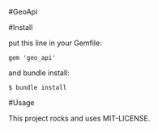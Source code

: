 #GeoApi

#Install

put this line in your Gemfile:

```
gem 'geo_api'
```

and bundle install:

```
$ bundle install
```

#Usage

This project rocks and uses MIT-LICENSE.
